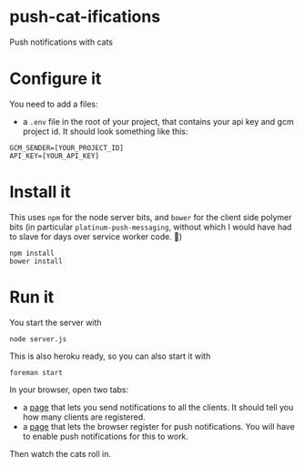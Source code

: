 # push-cat-ifications
Push notifications with cats


# Configure it
You need to add a files:

- a `.env` file in the root of your project, that contains your api key and gcm
project id. It should look something like this:

```
GCM_SENDER=[YOUR_PROJECT_ID]
API_KEY=[YOUR_API_KEY]
```

# Install it
This uses `npm` for the node server bits, and `bower` for the client side
polymer bits (in particular `platinum-push-messaging`, without which I would
have had to slave for days over service worker code. 💖)

```
npm install
bower install
```

# Run it
You start the server with

```
node server.js
```

This is also heroku ready, so you can also start it with
```
foreman start
```

In your browser, open two tabs:

- a [page](http://localhost:3000/index.html) that lets you send notifications to all the clients. It should tell you how many clients are registered.
- a [page](http://localhost:3000/registration.html) that lets the browser register for push notifications. You will have to enable push notifications for
this to work.

Then watch the cats roll in.
